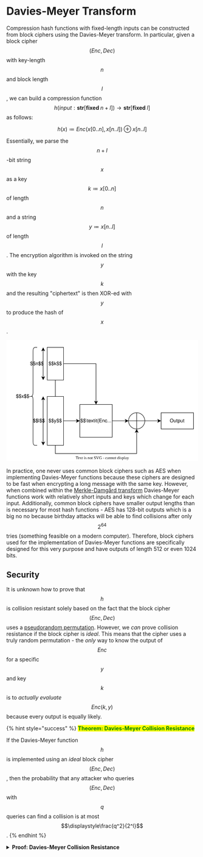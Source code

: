 # Davies-Meyer Transform

Compression hash functions with fixed-length inputs can be constructed from block ciphers using the Davies-Meyer transform. In particular, given a block cipher $$(\textit{Enc}, \textit{Dec})$$ with key-length $$n$$ and block length $$l$$, we can build a compression function $$h(\textit{input}:\textbf{str}[\textbf{fixed }n+l])\to \textbf{str}[\textbf{fixed }l]$$ as follows:

$$h(x) \coloneqq \textit{Enc}(x[0..n], x[n..l]) \oplus x[n..l]$$

Essentially, we parse the $$n+l$$-bit string $$x$$ as a key $$k \coloneqq x[0..n]$$ of length $$n$$ and a string $$y \coloneqq x[n..l]$$ of length $$l$$. The encryption algorithm is invoked on the string $$y$$ with the key $$k$$ and the resulting "ciphertext" is then XOR-ed with $$y$$ to produce the hash of $$x$$.

![](<Resources/Images/Davies-Meyer Function.svg>)

In practice, one never uses common block ciphers such as AES when implementing Davies-Meyer functions because these ciphers are designed to be fast when encrypting a long message with the same key. However, when combined within the [Merkle-Damgård transform](../Hash%20Functions/Merkle-Damg%C3%A5rd%20Transform.md) Davies-Meyer functions work with relatively short inputs and keys which change for each input. Additionally, common block ciphers have smaller output lengths than is necessary for most hash functions - AES has 128-bit outputs which is a big no no because birthday attacks will be able to find collisions after only $$2^{64}$$ tries (something feasible on a modern computer). Therefore, block ciphers used for the implementation of Davies-Meyer functions are specifically designed for this very purpose and have outputs of length 512 or even 1024 bits.

## Security

It is unknown how to prove that $$h$$ is collision resistant solely based on the fact that the block cipher $$(\textit{Enc}, \textit{Dec})$$ uses a [pseudorandom permutation](<../Primitives/Pseudorandom Permutations (PRPs).md>). However, we _can_ prove collision resistance if the block cipher is _ideal_. This means that the cipher uses a truly random permutation - the _only_ way to know the output of $$\textit{Enc}$$ for a specific $$y$$ and key $$k$$ is to _actually evaluate_ $$\textit{Enc}(k, y)$$ because every output is equally likely.

{% hint style="success" %}
<mark style="color:green;">**Theorem: Davies-Meyer Collision Resistance**</mark>

If the Davies-Meyer function $$h$$ is implemented using an _ideal_ block cipher $$(\textit{Enc}, \textit{Dec})$$, then the probability that any attacker who queries $$(\textit{Enc}, \textit{Dec})$$ with $$q$$ queries can find a collision is at most $$\displaystyle\frac{q^2}{2^l}$$.
{% endhint %}

<details>

<summary><strong>Proof: Davies-Meyer Collision Resistance</strong></summary>

Since the cipher is ideal, the function $$\textit{Enc}$$ is a truly random permutation, and, in particular, for every key $$k \in \mathcal{K}$$ the function $$\textit{Enc}_k$$ is also a truly random permutation (contrast this to the case of pseudorandom permutations, where this holds true only if the key is uniformly chosen).

The attacker is given oracle access to $$(\textit{Enc}, \textit{Dec})$$ and tries to find two strings $$x \ne x'$$ such that $$h(x) = h(x')$$. After parsing these strings as $$(k, y)$$ and $$(k', y')$$, the adversary's goal reduces to finding $$(k, y)$$ and $$(k', y')$$ such that $$\textit{Enc}(k, y) \oplus y = \textit{Enc}(k', y') \oplus y'$$.

We assume that the adversary is "smart" in the sense that they never make the same query twice (otherwise they would just be wasting their own time) and that they never query $$\textit{Dec}$$ with a ciphertext whose plaintext they already know, lest they again waste their own time.

Consider the adversary's $$i$$-th query. A query to $$\textit{Enc}(k_i, y_i)$$ reveals only the hash $$h_i = h(x_i) = h(k_i||y_i) = \textit{Enc}(k_i, y_i) \oplus y_i$$. Similarly, a query to $$\textit{Dec}(k_i', y_i')$$, will only reveal the hash $$h_i = h(x_i') = h(k_i'||y_i') = y_i \oplus \textit{Dec}(k_i, y')$$. A collision only occurs if $$h_i = h_j$$ for some $$i \ne j$$.

Fix $$i, j$$ with $$i \gt j$$. When making the $$i$$-th query, the value of $$h_j$$ is already known, since it was obtained in a previous query. A collision occurs only if the adversary queries $$\textit{Enc}(k_i, y_i)$$ and obtains $$\textit{Enc}(k_i, y_i) = h_j \oplus y_i$$ or they query $$\textit{Dec}(k_i', y_i')$$ and obtain $$\textit{Dec}(k_i', y_i') = h_j \oplus y_i'$$. Each event occurs with probability at most

$$\frac{1}{2^l-(i-1)}$$

This is true because the adversary has already made $$i-1$$ queries and has therefore made at most $$i-1$$ previous queries with the same key $$k_i$$. Since they are not repeating queries, there are (at most) $$i-1$$ fewer possible inputs the adversary can use for $$y_i$$. The probability of a collision at the $$i$$-th step is then the probability that the adversary makes an encryption query and obtains a collision or they make a decryption query and obtain a collision, i.e.

$$\Pr[\text{Coll}_{ij}] = \frac{2}{2^l-(i-1)}$$

Since $$i \le q \lt 2^{l/2}$$ (comparing with the birthday attack), $$i$$ can be at most $$2^{l/2}$$ and for sufficiently large $$l$$, we have $$2^l \gg 2^{l/2}$$ which gives

$$\Pr[\text{Coll}_{ij}] \le \frac{2}{2^l}$$

The probability of a collision in $$q$$ queries can be expressed as

$$\Pr[\text{Coll}_q] = \Pr\left[\bigcup_{j \lt i \le q} \text{Coll}_{ij}\right]$$

By the union bound, we obtain

$$\Pr[\text{Coll}_q] \le \sum_{j\lt i\le q} \Pr[\text{Coll}_{ij}]$$

The number of distinct pairs $$i,j$$ which satisfy $$j \lt i \le q$$ is exactly $$\binom{q}{2}$$ which is upper bounded by $$\frac{q^2}{2}$$. Ultimately, we have that

$$\Pr[\text{Coll}_q] \le \sum_{j\lt i\le q} \Pr[\text{Coll}_{ij}] \le \frac{q^2}{2}\Pr[\text{Coll}_{ij}] = \frac{q^2}{2^l}$$

</details>
